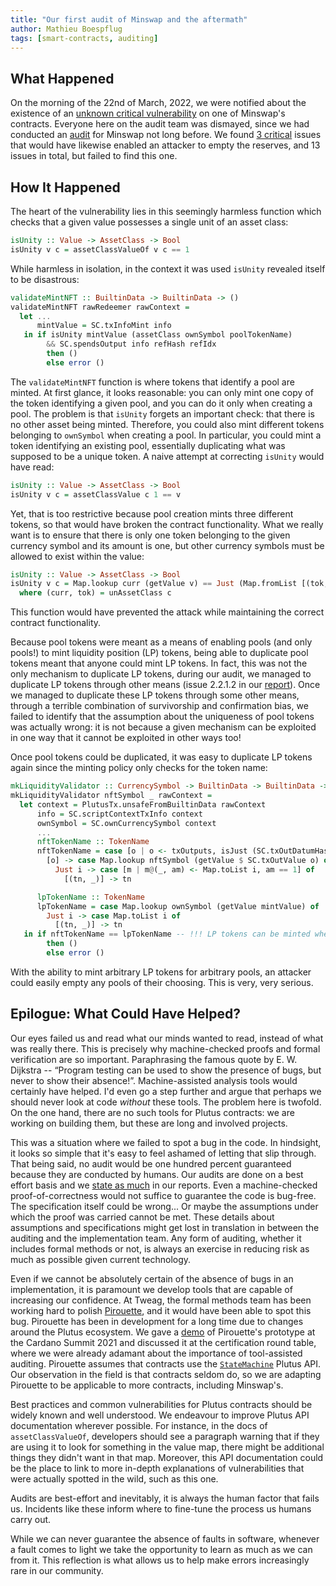 ```yaml
---
title: "Our first audit of Minswap and the aftermath"
author: Mathieu Boespflug
tags: [smart-contracts, auditing]
---
```


## What Happened

On the morning of the 22nd of March, 2022, we were notified about the
existence of an [unknown critical vulnerability][minswap-vuln] on one of Minswap's
contracts. Everyone here on the audit team was dismayed, since we had
conducted an [audit][report] for Minswap not long before. We found [3 critical][report]
issues that would have likewise enabled an attacker to empty the
reserves, and 13 issues in total, but failed to find this one.

## How It Happened

The heart of the vulnerability lies in this seemingly harmless
function which checks that a given value possesses a single unit of an
asset class:

```haskell
isUnity :: Value -> AssetClass -> Bool
isUnity v c = assetClassValueOf v c == 1
```

While harmless in isolation, in the context it was used `isUnity`
revealed itself to be disastrous:

```haskell
validateMintNFT :: BuiltinData -> BuiltinData -> ()
validateMintNFT rawRedeemer rawContext =
  let ...
      mintValue = SC.txInfoMint info
   in if isUnity mintValue (assetClass ownSymbol poolTokenName)
        && SC.spendsOutput info refHash refIdx
        then ()
        else error ()
```

The `validateMintNFT` function is where tokens that identify a pool
are minted. At first glance, it looks reasonable: you can only
mint one copy of the token identifying a given pool, and you can do it
only when creating a pool. The problem is that `isUnity` forgets an
important check: that there is no other asset being minted. Therefore,
you could also mint different tokens belonging to `ownSymbol` when
creating a pool. In particular, you could mint a token identifying an
existing pool, essentially duplicating what was supposed to be
a unique token. A naive attempt at correcting `isUnity` would have
read:

```haskell
isUnity :: Value -> AssetClass -> Bool
isUnity v c = assetClassValue c 1 == v
```

Yet, that is too restrictive because pool creation mints three
different tokens, so that would have broken the contract
functionality. What we really want is to ensure that there is only one
token belonging to the given currency symbol and its amount is one,
but other currency symbols must be allowed to exist within the value:

```haskell
isUnity :: Value -> AssetClass -> Bool
isUnity v c = Map.lookup curr (getValue v) == Just (Map.fromList [(tok, 1)])
  where (curr, tok) = unAssetClass c
```

This function would have prevented the attack while maintaining the
correct contract functionality.

Because pool tokens were meant as a means of enabling pools (and only
pools!) to mint liquidity position (LP) tokens, being able to
duplicate pool tokens meant that anyone could mint LP tokens. In
fact, this was not the only mechanism to duplicate LP tokens, during
our audit, we managed to duplicate LP tokens
through other means (issue 2.2.1.2 in our [report][report]). Once we managed to duplicate these LP tokens
through some other means, through a terrible combination of
survivorship and confirmation bias, we failed to identify that the
assumption about the uniqueness of pool tokens was actually wrong: it is
not because a given mechanism can be exploited in one way that it
cannot be exploited in other ways too!

Once pool tokens could be duplicated, it was easy to duplicate LP
tokens again since the minting policy only checks for the token name:

```haskell
mkLiquidityValidator :: CurrencySymbol -> BuiltinData -> BuiltinData -> ()
mkLiquidityValidator nftSymbol _ rawContext =
  let context = PlutusTx.unsafeFromBuiltinData rawContext
      info = SC.scriptContextTxInfo context
      ownSymbol = SC.ownCurrencySymbol context
      ...
      nftTokenName :: TokenName
      nftTokenName = case [o | o <- txOutputs, isJust (SC.txOutDatumHash o)] of
        [o] -> case Map.lookup nftSymbol (getValue $ SC.txOutValue o) of
          Just i -> case [m | m@(_, am) <- Map.toList i, am == 1] of
            [(tn, _)] -> tn

      lpTokenName :: TokenName
      lpTokenName = case Map.lookup ownSymbol (getValue mintValue) of
        Just i -> case Map.toList i of
          [(tn, _)] -> tn
   in if nftTokenName == lpTokenName -- !!! LP tokens can be minted when these match !!!
        then ()
        else error ()
```

With the ability to mint arbitrary LP tokens for arbitrary pools, an
attacker could easily empty any pools of their choosing. This is very,
very serious.

## Epilogue: What Could Have Helped?

Our eyes failed us and read what our minds wanted to read, instead of
what was really there. This is precisely why machine-checked proofs
and formal verification are so important. Paraphrasing the famous quote
by E. W. Dijkstra -- “Program testing can be used to show the presence
of bugs, but never to show their absence!”. Machine-assisted analysis
tools would certainly have helped. I'd even go a step further and
argue that perhaps we should never look at code _without_ these tools.
The problem here is twofold. On the one hand, there are no such tools
for Plutus contracts: we are working on building them, but these are
long and involved projects.

This was a situation where we failed to spot a bug in the code. In
hindsight, it looks so simple that it's easy to feel ashamed of letting
that slip through. That being said, no audit would be one hundred
percent guaranteed because they are conducted by humans. Our audits
are done on a best effort basis and we [state as much][report] in our reports. Even a
machine-checked proof-of-correctness would not suffice to guarantee
the code is bug-free. The specification itself could be wrong... Or
maybe the assumptions under which the proof was carried cannot be met.
These details about assumptions and specifications might get lost in
translation in between the auditing and the implementation team. Any
form of auditing, whether it includes formal methods or not, is always
an exercise in reducing risk as much as possible given current technology.

Even if we cannot be absolutely certain of the absence of bugs in an
implementation, it is paramount we develop tools that are capable of
increasing our confidence. At Tweag, the formal methods team has been
working hard to polish
[Pirouette](https://github.com/tweag/pirouette),
and it would have been able to spot this bug. Pirouette has
been in development for a long time due to changes around the Plutus
ecosystem. We gave a [demo][pirouette-demo] of Pirouette's prototype at the Cardano
Summit 2021 and discussed it at the certification round table, where
we were already adamant about the importance of tool-assisted auditing.
Pirouette assumes that contracts use the [`StateMachine`][statemachine] Plutus API.
Our observation in the field is that contracts seldom do, so we are
adapting Pirouette to be applicable to more contracts, including
Minswap's.

Best practices and common vulnerabilities for Plutus contracts should
be widely known and well understood. We endeavour to improve Plutus
API documentation wherever possible. For instance, in the docs of
`assetClassValueOf`, developers should see a paragraph warning that if
they are using it to look for something in the value map, there might
be additional things they didn't want in that map. Moreover, this API
documentation could be the place to link to more in-depth explanations
of vulnerabilities that were actually spotted in the wild, such as
this one.

Audits are best-effort and inevitably, it is always the human factor
that fails us. Incidents like these inform where to fine-tune the
process us humans carry out.

While we can never guarantee the absence of faults in software, whenever a fault
comes to light we take the opportunity to learn as much as we can from it.
This reflection is what allows us to help make errors increasingly rare in our community.

[minswap-vuln]: https://minswap-labs.medium.com/vulnerability-patch-technical-details-and-steps-forward-97f6ee35aa91
[pirouette-demo]: https://summit.cardano.org/sessions/certification-partners
[statemachine]: https://github.com/input-output-hk/plutus-apps/blob/619012425a99f26b54ee906ab62ca5fe7e32dbc2/plutus-contract/src/Plutus/Contract/StateMachine/OnChain.hs
[report]: ./MinSwap-Jan31.pdf
